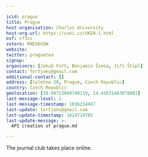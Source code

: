```yaml
---

jcid: prague
title: Prague
host-organisation: Charles University
host-org-url: https://cuni.cz/UKEN-1.html
osf: cf3sz
zotero: RNE56VGW
website: 
twitter: praguetea
signup: 
organisers: [Jakub Fořt, Benjamin Šimsa, Jiří Štipl]
contact: fortjaku@gmail.com
additional-contact: []
address: [Celetna 20, Prague, Czech Republic]
country: Czech Republic
geolocation: [50.08723060740119, 14.42631483078003]
last-message-level: 1
last-message-timestamp: 1656254487
last-update: fortjaku@gmail.com
last-update-timestamp: 1624714765
last-update-message: >-
  API creation of prague.md

---
```


The journal club takes place online.


